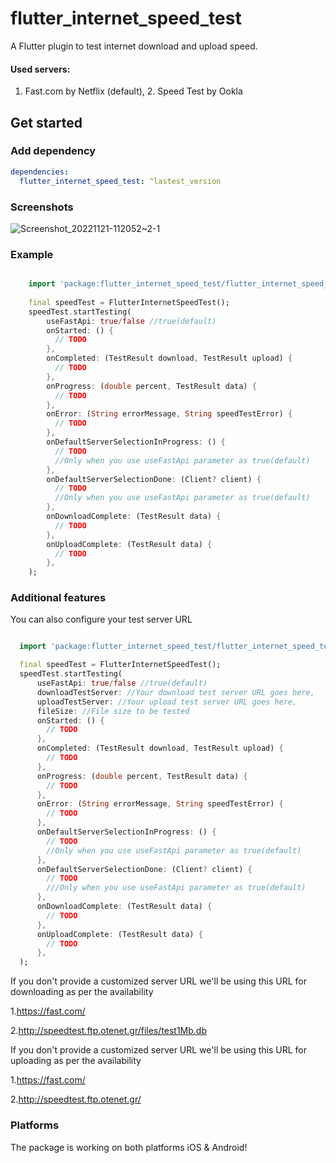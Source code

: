 # flutter_internet_speed_test

A Flutter plugin to test internet download and upload speed.

#### Used servers: 
1. Fast.com by Netflix (default), 2. Speed Test by Ookla

## Get started

### Add dependency

```yaml
dependencies:
  flutter_internet_speed_test: ^lastest_version
```

### Screenshots

![Screenshot_20221121-112052~2-1](https://user-images.githubusercontent.com/8435335/202976318-2fe97441-ee8f-4545-bf19-0245491c4c08.jpg)

### Example

```dart

    import 'package:flutter_internet_speed_test/flutter_internet_speed_test.dart';
    
    final speedTest = FlutterInternetSpeedTest();
    speedTest.startTesting(
        useFastApi: true/false //true(default)
        onStarted: () {
          // TODO
        },
        onCompleted: (TestResult download, TestResult upload) {
          // TODO
        },
        onProgress: (double percent, TestResult data) {
          // TODO
        },
        onError: (String errorMessage, String speedTestError) {
          // TODO
        },
        onDefaultServerSelectionInProgress: () {
          // TODO
          //Only when you use useFastApi parameter as true(default)
        },
        onDefaultServerSelectionDone: (Client? client) {
          // TODO
          //Only when you use useFastApi parameter as true(default)
        },
        onDownloadComplete: (TestResult data) {
          // TODO
        },
        onUploadComplete: (TestResult data) {
          // TODO
        },
    );

```

### Additional features

You can also configure your test server URL

```dart

  import 'package:flutter_internet_speed_test/flutter_internet_speed_test.dart';

  final speedTest = FlutterInternetSpeedTest();
  speedTest.startTesting(
      useFastApi: true/false //true(default)
      downloadTestServer: //Your download test server URL goes here,
      uploadTestServer: //Your upload test server URL goes here,
      fileSize: //File size to be tested
      onStarted: () {
        // TODO
      },
      onCompleted: (TestResult download, TestResult upload) {
        // TODO
      },
      onProgress: (double percent, TestResult data) {
        // TODO
      },
      onError: (String errorMessage, String speedTestError) {
        // TODO
      },
      onDefaultServerSelectionInProgress: () {
        // TODO
        //Only when you use useFastApi parameter as true(default)
      },
      onDefaultServerSelectionDone: (Client? client) {
        // TODO
        ///Only when you use useFastApi parameter as true(default)
      },
      onDownloadComplete: (TestResult data) {
        // TODO
      },
      onUploadComplete: (TestResult data) {
        // TODO
      },
  );

```

If you don't provide a customized server URL we'll be using this URL for downloading as per the availability

1.https://fast.com/

2.http://speedtest.ftp.otenet.gr/files/test1Mb.db


If you don't provide a customized server URL we'll be using this URL for uploading as per the availability

1.https://fast.com/

2.http://speedtest.ftp.otenet.gr/

### Platforms

The package is working on both platforms iOS & Android!

